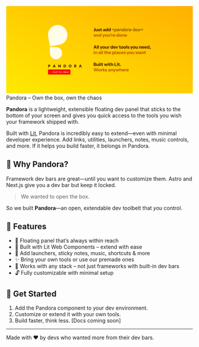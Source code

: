 <img src="etc/github-banner.png">
Pandora – Own the box, own the chaos

**Pandora** is a lightweight, extensible floating dev panel that sticks to the bottom of your screen and gives you quick access to the tools you wish your framework shipped with.

Built with [Lit](https://lit.dev/), Pandora is incredibly easy to extend—even with minimal developer experience. Add links, utilities, launchers, notes, music controls, and more. If it helps you build faster, it belongs in Pandora.

## 🧠 Why Pandora?

Framework dev bars are great—until you want to customize them. Astro and Next.js give you a dev bar but keep it locked.

> We wanted to open the box.

So we built **Pandora**—an open, extendable dev toolbelt that *you* control.

## 🔧 Features
- 🧰 Floating panel that’s always within reach
- 🧱 Built with Lit Web Components – extend with ease
- 🧩 Add launchers, sticky notes, music, shortcuts & more
- ✨ Bring your own tools or use our premade ones
- 🎯 Works with any stack – not just frameworks with built-in dev bars
- 🔓 Fully customizable with minimal setup

## 🚀 Get Started
1. Add the Pandora component to your dev environment.
2. Customize or extend it with your own tools.
3. Build faster, think less.
[Docs coming soon]

---

Made with ❤️ by devs who wanted more from their dev bars.
